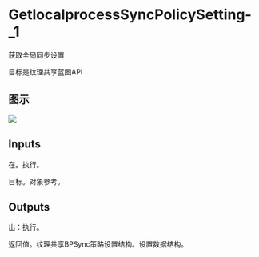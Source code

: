 # GetlocalprocessSyncPolicySetting-_1

获取全局同步设置

目标是纹理共享蓝图API

## 图示

![]($-20221218-21120116.png)

## Inputs

在。执行。

目标。对象参考。  

## Outputs

出：执行。

返回值。纹理共享BPSync策略设置结构。设置数据结构。
